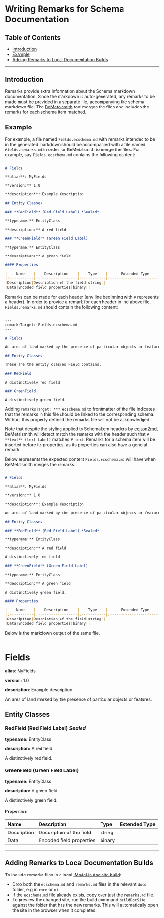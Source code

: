 # Writing Remarks for Schema Documentation

## Table of Contents

- [Introduction](#introduction)
- [Example](#example)
- [Adding Remarks to Local Documentation Builds](#adding-remarks-to-local-documentation-builds)

---

## Introduction

 Remarks provide extra information about the Schema markdown documentation. Since the markdown is auto-generated, any remarks to be made must be provided in a separate file, accompanying the schema markdown file. The [BeMetalsmith](http://builds.bentley.com/prgbuilds/AzureBuilds/Bemetalsmith-Docs/public/)  tool merges the files and includes the remarks for each schema item matched.

## Example

 For example, a file named `Fields.ecschema.md` with remarks intended to be in the generated markdown should  be accompanied with a file named `Fields.remarks.md` in order for BeMetalsmith to merge the files. For example, say `Fields.ecschema.md` contains the following content:

```markdown

# Fields

**alias**: MyFields

**version:** 1.0

**description**: Example description

## Entity Classes

### **RedField** (Red Field Label) *Sealed*

**typename:** EntityClass

**description:** A red field

### **GreenField** (Green Field Label)

**typename:** EntityClass

**description:** A green field

#### Properties

|    Name    |    Description    |    Type    |      Extended Type     |
|:-----------|:------------------|:-----------|:-----------------------|
|Description|Description of the field|string||
|Data|Encoded field properties|binary||

```

Remarks can be made for each header (any line beginning with `#` represents a header). In order to provide a remark for each header in the above file, `Fields.remarks.md` should contain the following content:

```markdown

---
remarksTarget: Fields.ecschema.md
---

# Fields

An area of land marked by the presence of particular objects or features.

## Entity Classes

These are the entity classes Field contains.

### RedField

A distinctively red field.

### GreenField

A distinctively green field.

```

Adding `remarksTarget: ***.ecschema.md` to frontmatter of the file indicates that the remarks in this file should be linked to the corresponding schema. Without this property defined the remarks file will not be acknowledged.

Note that despite the styling applied to SchemaItem headers by [ecjson2md](/_git/ecjson2md), BeMetalsmith will detect match the remarks with the header such that `# **text** (text Label)` matches `# text`. Remarks for a schema item will be inserted before its properties, as its properties can also have a general remark.

Below represents the expected content `Fields.ecschema.md` will have when BeMetalsmith merges the remarks.

```markdown

# Fields

**alias**: MyFields

**version:** 1.0

**description**: Example description

An area of land marked by the presence of particular objects or features.

## Entity Classes

### **RedField** (Red Field Label) *Sealed*

**typename:** EntityClass

**description:** A red field

A distinctively red field.

### **GreenField** (Green Field Label)

**typename:** EntityClass

**description:** A green field

A distinctively green field.

#### Properties

|    Name    |    Description    |    Type    |      Extended Type     |
|:-----------|:------------------|:-----------|:-----------------------|
|Description|Description of the field|string||
|Data|Encoded field properties|binary||

```

Below is the markdown output of the same file.

---

# Fields

**alias**: MyFields

**version:** 1.0

**description**: Example description

An area of land marked by the presence of particular objects or features.

## Entity Classes

### **RedField** (Red Field Label) *Sealed*

**typename:** EntityClass

**description:** A red field

A distinctively red field.

### **GreenField** (Green Field Label)

**typename:** EntityClass

**description:** A green field

A distinctively green field.

#### Properties

|    Name    |    Description    |    Type    |      Extended Type     |
|:-----------|:------------------|:-----------|:-----------------------|
|Description|Description of the field|string||
|Data|Encoded field properties|binary||

---

## Adding Remarks to Local Documentation Builds

To include remarks files in a local [iModel.js doc site build](/_wiki/wikis/iModelTechnologies.wiki?wikiVersion=GBwikiMaster&pagePath=%2FiModel%20Technology%2FiModel.js&pageId=309):

- Drop both the `ecschema.md` and `remarks.md` files in the relevant `docs` folder, e.g in `core` or `ui`.
- If the `ecschema.md` file already exists, copy over just the `remarks.md` file.
- To preview the changed site, run the build command `buildDocSite` against the folder that has the new remarks. This will automatically open the site in the browser when it completes.
